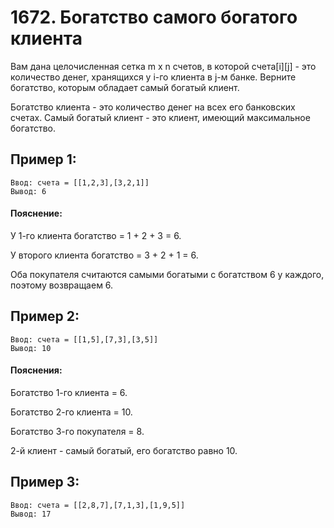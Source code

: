 # 1672. Богатство самого богатого клиента

Вам дана целочисленная сетка m x n счетов,
в которой счета[i][j] - это количество денег,
хранящихся у i-го клиента в j-м банке.
Верните богатство, которым обладает самый богатый клиент.

Богатство клиента - это количество денег на всех его банковских счетах.
Самый богатый клиент - это клиент, имеющий максимальное богатство.

## Пример 1:
    Ввод: счета = [[1,2,3],[3,2,1]]
    Вывод: 6
#### Пояснение:
У 1-го клиента богатство = 1 + 2 + 3 = 6.

У второго клиента богатство = 3 + 2 + 1 = 6.

Оба покупателя считаются самыми богатыми с богатством 6 у каждого, поэтому возвращаем 6.

## Пример 2:
    Ввод: счета = [[1,5],[7,3],[3,5]]
    Вывод: 10
#### Пояснения:
Богатство 1-го клиента = 6.

Богатство 2-го клиента = 10.

Богатство 3-го покупателя = 8.

2-й клиент - самый богатый, его богатство равно 10.

## Пример 3:
    Ввод: счета = [[2,8,7],[7,1,3],[1,9,5]]
    Вывод: 17